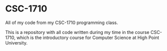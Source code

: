 # CSC-1710
All of my code from my CSC-1710 programming class.

This is a repository with all code written during my time in the course CSC-1710, which is the introductory course for Computer Science at High Point University.
